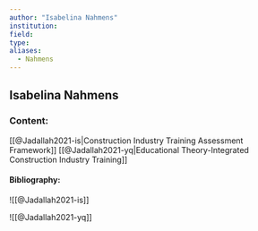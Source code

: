 ```yaml
---
author: "Isabelina Nahmens"
institution:
field:
type:
aliases:
  - Nahmens
---
```


## Isabelina Nahmens

### Content:
[[@Jadallah2021-is|Construction Industry Training Assessment Framework]]
[[@Jadallah2021-yq|Educational Theory-Integrated Construction Industry Training]]

#### Bibliography:

![[@Jadallah2021-is]]

![[@Jadallah2021-yq]]